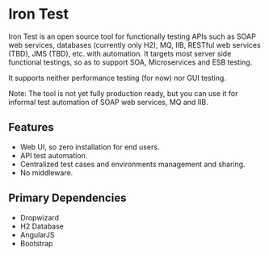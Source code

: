# Iron Test
Iron Test is an open source tool for functionally testing APIs such as SOAP web services, databases (currently only H2), MQ, IIB, RESTful web services (TBD), JMS (TBD), etc. with automation. It targets most server side functional testings, so as to support SOA, Microservices and ESB testing.

It supports neither performance testing (for now) nor GUI testing.

Note: The tool is not yet fully production ready, but you can use it for informal test automation of SOAP web services, MQ and IIB.

## Features
- Web UI, so zero installation for end users.
- API test automation.
- Centralized test cases and environments management and sharing.
- No middleware.

## Primary Dependencies
- Dropwizard
- H2 Database
- AngularJS
- Bootstrap

